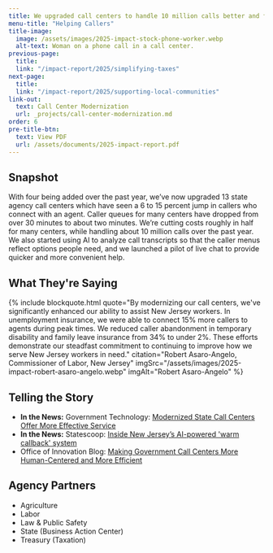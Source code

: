 ```yaml
---
title: We upgraded call centers to handle 10 million calls better and faster.
menu-title: "Helping Callers"
title-image:
  image: /assets/images/2025-impact-stock-phone-worker.webp
  alt-text: Woman on a phone call in a call center.
previous-page:
  title:
  link: "/impact-report/2025/simplifying-taxes"
next-page:
  title:
  link: "/impact-report/2025/supporting-local-communities"
link-out:
  text: Call Center Modernization
  url: _projects/call-center-modernization.md
order: 6
pre-title-btn:
  text: View PDF
  url: /assets/documents/2025-impact-report.pdf
---
```


## Snapshot

With four being added over the past year, we’ve now upgraded 13 state agency call centers which have seen a 6 to 15 percent jump in callers who connect with an agent. Caller queues for many centers have dropped from over 30 minutes to about two minutes. We’re cutting costs roughly in half for many centers, while handling about 10 million calls over the past year. We also started using AI to analyze call transcripts so that the caller menus reflect options people need, and we launched a pilot of live chat to provide quicker and more convenient help.

## What They're Saying

{% include blockquote.html quote="By modernizing our call centers, we've significantly enhanced our ability to assist New Jersey workers. In unemployment insurance, we were able to connect 15% more callers to agents during peak times. We reduced caller abandonment in temporary disability and family leave insurance from 34% to under 2%. These efforts demonstrate our steadfast commitment to continuing to improve how we serve New Jersey workers in need." citation="Robert Asaro-Angelo, Commissioner of Labor, New Jersey" imgSrc="/assets/images/2025-impact-robert-asaro-angelo.webp" imgAlt="Robert Asaro-Angelo" %}

## Telling the Story

- **In the News:** Government Technology: [Modernized State Call Centers Offer More Effective Service](https://www.govtech.com/gov-experience/modernized-state-call-centers-offer-more-effective-service)
- **In the News:** Statescoop: [Inside New Jersey’s AI-powered 'warm callback' system](https://statescoop.com/radio/inside-new-jerseys-ai-powered-warm-callback-system/)
- Office of Innovation Blog: [Making Government Call Centers More Human-Centered and More Efficient](https://innovation.nj.gov/blog/2025-06-05-callcentermodernization/)

## Agency Partners

- Agriculture
- Labor
- Law & Public Safety
- State (Business Action Center)
- Treasury (Taxation)

